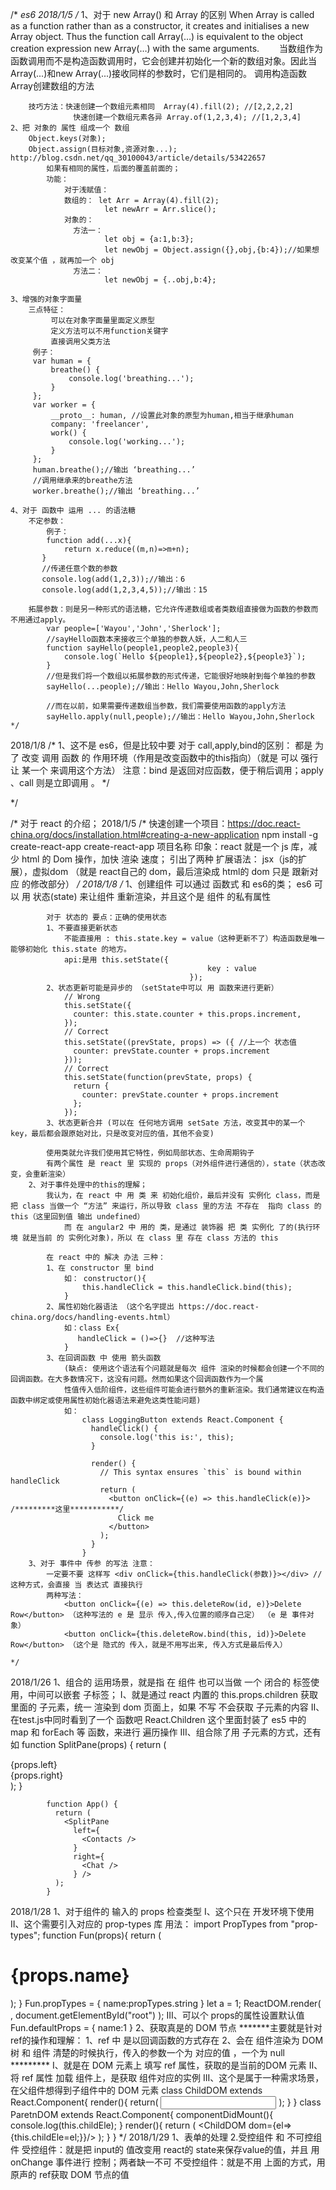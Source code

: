 /*
*es6
2018/1/5
    /*
    1、对于 new Array() 和 Array 的区别
    When Array is called as a function rather than as a constructor, it creates and initialises a new Array object. Thus the function call Array(…) is equivalent to the object creation expression new Array(…) with the same arguments.
    　　当数组作为函数调用而不是构造函数调用时，它会创建并初始化一个新的数组对象。因此当Array(...)和new Array(...)接收同样的参数时，它们是相同的。
    调用构造函数Array创建数组的方法

        技巧方法：快速创建一个数组元素相同  Array(4).fill(2); //[2,2,2,2]
                  快速创建一个数组元素各异 Array.of(1,2,3,4); //[1,2,3,4]
    2、把 对象的 属性 组成一个 数组
        Object.keys(对象);
        Object.assign(目标对象,资源对象...); http://blog.csdn.net/qq_30100043/article/details/53422657
            如果有相同的属性，后面的覆盖前面的；
            功能：
                对于浅赋值：
                数组的： let Arr = Array(4).fill(2);
                         let newArr = Arr.slice();
                对象的：
                  方法一：
                         let obj = {a:1,b:3};
                         let newObj = Object.assign({},obj,{b:4});//如果想改变某个值 ，就再加一个 obj
                  方法二：
                         let newObj = {..obj,b:4};

    3、增强的对象字面量
        三点特征：
             可以在对象字面量里面定义原型
             定义方法可以不用function关键字
             直接调用父类方法
         例子：
         var human = {
             breathe() {
                 console.log('breathing...');
             }
         };
         var worker = {
             __proto__: human, //设置此对象的原型为human,相当于继承human
             company: 'freelancer',
             work() {
                 console.log('working...');
             }
         };
         human.breathe();//输出 ‘breathing...’
         //调用继承来的breathe方法
         worker.breathe();//输出 ‘breathing...’

    4、对于 函数中 运用 ... 的语法糖
        不定参数：
            例子：
            function add(...x){
               	return x.reduce((m,n)=>m+n);
           }
           //传递任意个数的参数
           console.log(add(1,2,3));//输出：6
           console.log(add(1,2,3,4,5));//输出：15

        拓展参数：则是另一种形式的语法糖，它允许传递数组或者类数组直接做为函数的参数而不用通过apply。
            var people=['Wayou','John','Sherlock'];
            //sayHello函数本来接收三个单独的参数人妖，人二和人三
            function sayHello(people1,people2,people3){
                console.log(`Hello ${people1},${people2},${people3}`);
            }
            //但是我们将一个数组以拓展参数的形式传递，它能很好地映射到每个单独的参数
            sayHello(...people);//输出：Hello Wayou,John,Sherlock

            //而在以前，如果需要传递数组当参数，我们需要使用函数的apply方法
            sayHello.apply(null,people);//输出：Hello Wayou,John,Sherlock
    */
2018/1/8
    /*
        1、这不是 es6，但是比较中要 对于 call,apply,bind的区别：
            都是 为了 改变 调用 函数 的 作用环境（作用是改变函数中的this指向）（就是 可以 强行 让 某一个 来调用这个方法）
            注意：bind 是返回对应函数，便于稍后调用；apply 、call 则是立即调用 。
    */

*/

/*
 对于 react 的介绍；
 2018/1/5
    /*
        快速创建一个项目：https://doc.react-china.org/docs/installation.html#creating-a-new-application
            npm install -g create-react-app
            create-react-app 项目名称
        印象：react 就是一个 js 库，减少 html 的 Dom 操作，加快 渲染 速度；
            引出了两种 扩展语法：
                jsx（js的扩展），虚拟dom （就是 react自己的 dom，最后渲染成 html的 dom 只是 跟新对应 的修改部分）
    */
2018/1/8
    /*
        1、创建组件 可以通过 函数式 和 es6的类；
            es6 可以 用 状态(state) 来让组件 重新渲染，并且这个是 组件 的私有属性

            对于 状态的 要点：正确的使用状态
            1、不要直接更新状态
                不能直接用 : this.state.key = value（这种更新不了）构造函数是唯一能够初始化 this.state 的地方。
                api:是用 this.setState({
                                                key : value
                                            });
            2、状态更新可能是异步的 （setState中可以 用 函数来进行更新）
                // Wrong
                this.setState({
                  counter: this.state.counter + this.props.increment,
                });
                // Correct
                this.setState((prevState, props) => ({ //上一个 状态值
                  counter: prevState.counter + props.increment
                }));
                // Correct
                this.setState(function(prevState, props) {
                  return {
                    counter: prevState.counter + props.increment
                  };
                });
            3、状态更新合并 (可以在 任何地方调用 setSate 方法，改变其中的某一个 key，最后都会跟原始对比，只是改变对应的值，其他不会变)

            使用类就允许我们使用其它特性，例如局部状态、生命周期钩子
            有两个属性 是 react 里 实现的 props（对外组件进行通信的），state（状态改变，会重新渲染）
        2、对于事件处理中的this的理解；
            我认为，在 react 中 用 类 来 初始化组价，最后并没有 实例化 class，而是 把 class 当做一个 “方法” 来运行，所以导致 class 里的方法 不存在  指向 class 的 this（这里回到值 输出 undefined）
                而 在 angular2 中 用的 类，是通过 装饰器 把 类 实例化 了的(执行环境 就是当前 的 实例化对象)，所以 在 class 里 存在 class 方法的 this

            在 react 中的 解决 办法 三种：
            1、在 constructor 里 bind
                如： constructor(){
                    this.handleClick = this.handleClick.bind(this);
                }
            2、属性初始化器语法 （这个名字提出 https://doc.react-china.org/docs/handling-events.html）
                如：class Ex{
                   handleClick = ()=>{}  //这种写法
                }
            3、在回调函数 中 使用 箭头函数
                (缺点: 使用这个语法有个问题就是每次 组件 渲染的时候都会创建一个不同的回调函数。在大多数情况下，这没有问题。然而如果这个回调函数作为一个属
                性值传入低阶组件，这些组件可能会进行额外的重新渲染。我们通常建议在构造函数中绑定或使用属性初始化器语法来避免这类性能问题)
                如：
                    class LoggingButton extends React.Component {
                      handleClick() {
                        console.log('this is:', this);
                      }

                      render() {
                        // This syntax ensures `this` is bound within handleClick
                        return (
                          <button onClick={(e) => this.handleClick(e)}> /*********这里***********/
                            Click me
                          </button>
                        );
                      }
                    }
        3、对于 事件中 传参 的写法 注意：
            一定要不要 这样写 <div onClick={this.handleClick(参数)}></div> //这种方式，会直接 当 表达式 直接执行
            两种写法：
                <button onClick={(e) => this.deleteRow(id, e)}>Delete Row</button> （这种写法的 e 是 显示 传入,传入位置的顺序自己定） （e 是 事件对象）
                <button onClick={this.deleteRow.bind(this, id)}>Delete Row</button> （这个是 隐式的 传入，就是不用写出来, 传入方式是最后传入）

    */
2018/1/26
    1、组合的 运用场景，就是指 在 组件 也可以当做 一个 闭合的 标签使用，中间可以嵌套 子标签；
        I、就是通过 react 内置的 this.props.children 获取 里面的 子元素，统一 渲染到 dom 页面上，如果 不写 不会获取 子元素的内容
        II、在test.js中同时看到了一个 函数吧 React.Children 这个里面封装了 es5 中的 map 和 forEach 等 函数，来进行 遍历操作
        III、组合除了用 子元素的方式，还有如
            function SplitPane(props) {
              return (
                <div className="SplitPane">
                  <div className="SplitPane-left">
                    {props.left}
                  </div>
                  <div className="SplitPane-right">
                    {props.right}
                  </div>
                </div>
              );
            }

            function App() {
              return (
                <SplitPane
                  left={
                    <Contacts />
                  }
                  right={
                    <Chat />
                  } />
              );
            }
2018/1/28
    1、对于组件的 输入的 props 检查类型
        I、这个只在 开发环境下使用
        II、这个需要引入对应的 prop-types 库
        用法：
            import PropTypes from "prop-types";
            function Fun(props){
                return (
                    <h1>{props.name}</h1>
                );
            }
            Fun.propTypes = {
                name:propTypes.string
            }
            let a = 1;
            ReactDOM.render(
                <Fun name={a}/>,
                document.getElementById("root")
            );
        III、可以个 props的属性设置默认值
            Fun.defaultProps = {
                name:1
            }
    2、获取真是的 DOM 节点
    *******主要就是针对ref的操作和理解：
        1、ref 中 是以回调函数的方式存在
        2、会在 组件渲染为 DOM 树 和 组件 清楚的时候执行，传入的参数一个为 对应的值 ，一个为 null
    *********
        I、就是在 DOM 元素上 填写 ref 属性，获取的是当前的DOM 元素
        II、将 ref 属性 加载 组件上，是获取 组件对应的实例
        III、这个是属于一种需求场景，在父组件想得到子组件中的 DOM 元素
            class ChildDOM extends React.Component{
                render(){
                    return(
                        <input ref={this.props.dom}/>
                    );
                }
            }
            class ParetnDOM extends React.Component{
                componentDidMount(){
                    console.log(this.childEle);
                }
                render(){
                    return (
                        <ChildDOM dom={el=>{this.childEle=el;}}/>
                    );
                }
            }
*/
2018/1/29
    1、表单的处理
    2.受控组件 和 不可控组件
        受控组件：就是把 input的 值改变用 react的 state来保存value的值，并且 用 onChange 事件进行 控制；两者缺一不可
        不受控组件：就是不用 上面的方式，用 原声的 ref获取 DOM 节点的值
